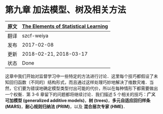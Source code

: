 # 第九章 加法模型、树及相关方法

| 原文   | [The Elements of Statistical Learning](https://web.stanford.edu/~hastie/ElemStatLearn/printings/ESLII_print12.pdf#page=314) |
| ---- | ---------------------------------------- |
| 翻译   | szcf-weiya                               |
| 发布 | 2017-02-08 |
| 更新   | 2018-02-21, 2018-03-17 |
| 状态 | Done |

这章中我们开始对监督学习中一些特定的方法进行讨论．这里每个技巧都假设了未知回归函数（不同的）结构形式，而且通过这样处理巧妙地解决了维数灾难．当然，它们要为错误地确定模型类型付出可能的代价，所以在每种情形下都需要做出一个权衡．第 3-6 章留下的问题都将继续讨论．我们描述 5 个相关的技巧：**广义可加模型 (generalized additive models)**，**树 (trees)**，**多元自适应回归样条 (MARS)**，**耐心规则归纳法 (PRIM)**，以及 **混合层次专家 (HME)**．